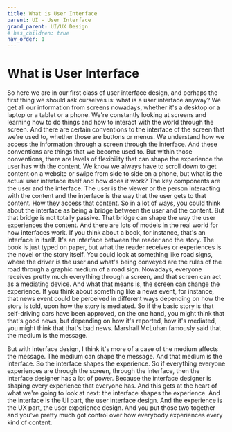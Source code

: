 ```yaml
---
title: What is User Interface
parent: UI - User Interface
grand_parent: UI/UX Design
# has_children: true
nav_order: 1
---
```


# What is User Interface

So here we are in our first class of user interface design, and perhaps the first thing we should ask ourselves is: what is a user interface anyway? We get all our information from screens nowadays, whether it's a desktop or a laptop or a tablet or a phone. We're constantly looking at screens and learning how to do things and how to interact with the world through the screen. And there are certain conventions to the interface of the screen that we're used to, whether those are buttons or menus. We understand how we access the information through a screen through the interface. And these conventions are things that we become used to. But within those conventions, there are levels of flexibility that can shape the experience the user has with the content. We know we always have to scroll down to get content on a website or swipe from side to side on a phone, but what is the actual user interface itself and how does it work? The key components are the user and the interface. The user is the viewer or the person interacting with the content and the interface is the way that the user gets to that content. How they access that content. So in a lot of ways, you could think about the interface as being a bridge between the user and the content. But that bridge is not totally passive. That bridge can shape the way the user experiences the content. And there are lots of models in the real world for how interfaces work. If you think about a book, for instance, that's an interface in itself. It's an interface between the reader and the story. The book is just typed on paper, but what the reader receives or experiences is the novel or the story itself. You could look at something like road signs, where the driver is the user and what's being conveyed are the rules of the road through a graphic medium of a road sign. Nowadays, everyone receives pretty much everything through a screen, and that screen can act as a mediating device. And what that means is, the screen can change the experience. If you think about something like a news event, for instance, that news event could be perceived in different ways depending on how the story is told, upon how the story is mediated. So if the basic story is that self-driving cars have been approved, on the one hand, you might think that that's good news, but depending on how it's reported, how it's mediated, you might think that that's bad news. Marshall McLuhan famously said that the medium is the message.

But with interface design, I think it's more of a case of the medium affects the message. The medium can shape the message. And that medium is the interface. So the interface shapes the experience. So if everything everyone experiences are through the screen, through the interface, then the interface designer has a lot of power. Because the interface designer is shaping every experience that everyone has. And this gets at the heart of what we're going to look at next: the interface shapes the experience. And the interface is the UI part, the user interface design. And the experience is the UX part, the user experience design. And you put those two together and you've pretty much got control over how everybody experiences every kind of content.